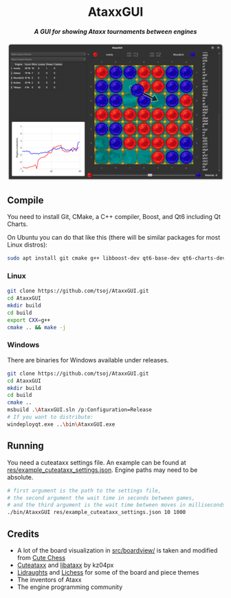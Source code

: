 <div align="center">
<p><h1>AtaxxGUI</h1>
<i><h4>A GUI for showing Ataxx tournaments between engines</h4></i>
<img src="./screenshot.png" width="640px">
</h1>
</div>

## Compile

You need to install Git, CMake, a C++ compiler, Boost, and Qt6 including Qt Charts.

On Ubuntu you can do that like this (there will be similar packages for most Linux distros):
```bash
sudo apt install git cmake g++ libboost-dev qt6-base-dev qt6-charts-dev
```

### Linux

```bash
git clone https://github.com/tsoj/AtaxxGUI.git
cd AtaxxGUI
mkdir build
cd build
export CXX=g++
cmake .. && make -j
```

### Windows

There are binaries for Windows available under releases.

```bash
git clone https://github.com/tsoj/AtaxxGUI.git
cd AtaxxGUI
mkdir build
cd build
cmake ..
msbuild .\AtaxxGUI.sln /p:Configuration=Release
# If you want to distribute:
windeployqt.exe ..\bin\AtaxxGUI.exe
```

## Running

You need a cuteataxx settings file. An example can be found at [res/example_cuteataxx_settings.json](res/example_cuteataxx_settings.json). Engine paths may need to be absolute.
```bash
# first argument is the path to the settings file,
# the second argument the wait time in seconds between games,
# and the third argument is the wait time between moves in milliseconds.
./bin/AtaxxGUI res/example_cuteataxx_settings.json 10 1000
```

## Credits

- A lot of the board visualization in [src/boardview/](src/boardview/) is taken and modified from [Cute Chess](https://github.com/cutechess/cutechess)
- [Cuteataxx](https://github.com/kz04px/cuteataxx) and [libataxx](https://github.com/kz04px/libataxx) by kz04px
- [Lidraughts](https://github.com/RoepStoep/lidraughts) and [Lichess](https://github.com/lichess-org/lila) for some of the board and piece themes
- The inventors of Ataxx
- The engine programming community
